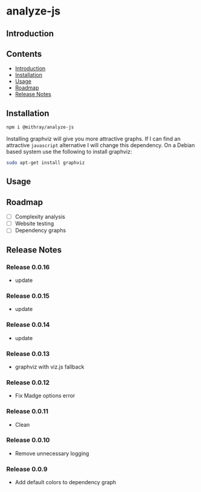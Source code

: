 # analyze-js

## Introduction

## Contents

* [Introduction](#introduction)
* [Installation](#installation)
* [Usage](#usage)
* [Roadmap](#roadmap)
* [Release Notes](#release-notes)

## Installation

```sh
npm i @mithray/analyze-js
```

Installing graphviz will give you more attractive graphs. If I can find an attractive `javascript` alternative I will change this dependency. On a Debian based system use the following to install graphviz:
```sh
sudo apt-get install graphviz
```
## Usage

## Roadmap

* [ ] Complexity analysis
* [ ] Website testing
* [ ] Dependency graphs

## Release Notes

### Release 0.0.16

* update

### Release 0.0.15

* update

### Release 0.0.14

* update

### Release 0.0.13

* graphviz with viz.js fallback

### Release 0.0.12

* Fix Madge options error

### Release 0.0.11

* Clean

### Release 0.0.10

* Remove unnecessary logging

### Release 0.0.9

* Add default colors to dependency graph


